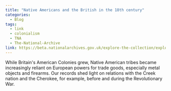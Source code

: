 ```yaml
---
title: "Native Americans and the British in the 18th century"
categories:
  - Blog
tags:
  - link
  - colonialism
  - TNA
  - The-National-Archive
link: https://beta.nationalarchives.gov.uk/explore-the-collection/explore-by-time-period/georgians/native-americans-18th-century/
---
```

While Britain's American Colonies grew, Native American tribes became increasingly reliant on European powers for trade goods, especially metal objects and firearms. Our records shed light on relations with the Creek nation and the Cherokee, for example, before and during the Revolutionary War.